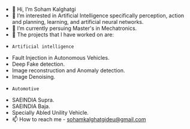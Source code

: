 - 👋 Hi, I’m Soham Kalghatgi
- 👀 I’m interested in Artificial Intelligence specifically perception, action and planning, learning, and artificial neural networks.
- 🌱 I’m currently persuing Master's in Mechatronics.
- 🚗 The projects that I have worked on are:
-     Artificial intelligence
- Fault Injection in Autonomous Vehicles.  
- Deep Fake detection.  
- Image reconstruction and Anomaly detection.  
- Image Denoising.  
-     Automotive
- SAEINDIA Supra.  
- SAEINDIA Baja.  
- Specially Abled Unility Vehicle.    
- 📫 How to reach me - sohamkalghatgideu@gmail.com

<!---
sohamk10/sohamk10 is a ✨ special ✨ repository because its `README.md` (this file) appears on your GitHub profile.
You can click the Preview link to take a look at your changes.
--->
